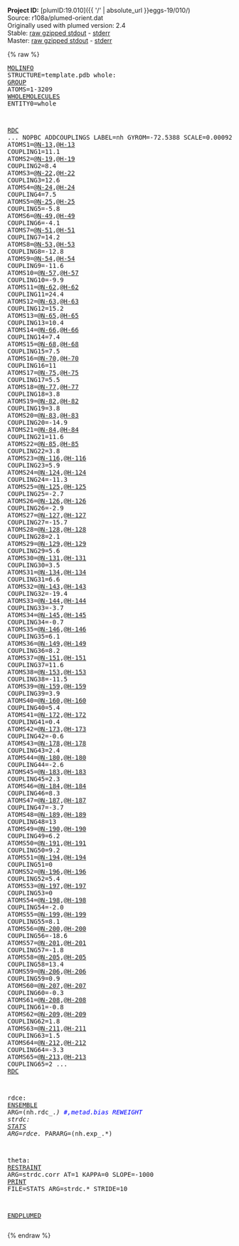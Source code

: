 **Project ID:** [plumID:19.010]({{ '/' | absolute_url }}eggs-19/010/)  
Source: r108a/plumed-orient.dat  
Originally used with plumed version: 2.4  
Stable: [raw gzipped stdout](plumed-orient.dat.plumed.stdout.txt.gz) - [stderr](plumed-orient.dat.plumed.stderr)  
Master: [raw gzipped stdout](plumed-orient.dat.plumed_master.stdout.txt.gz) - [stderr](plumed-orient.dat.plumed_master.stderr)  

{% raw %}<pre>
<a href="https://plumed.github.io/doc-master/user-doc/html/_m_o_l_i_n_f_o.html">MOLINFO</a> STRUCTURE=template.pdb
whole: <a href="https://plumed.github.io/doc-master/user-doc/html/_g_r_o_u_p.html">GROUP</a> ATOMS=1-3209
<a href="https://plumed.github.io/doc-master/user-doc/html/_w_h_o_l_e_m_o_l_e_c_u_l_e_s.html">WHOLEMOLECULES</a> ENTITY0=whole

<a href="https://plumed.github.io/doc-master/user-doc/html/_r_d_c.html">RDC</a> ...
NOPBC
ADDCOUPLINGS
LABEL=nh
GYROM=-72.5388
SCALE=0.00092 
ATOMS1=@<a href="https://plumed.github.io/doc-master/user-doc/html/_m_o_l_i_n_f_o.html">N-13</a>,@<a href="https://plumed.github.io/doc-master/user-doc/html/_m_o_l_i_n_f_o.html">H-13</a> COUPLING1=11.1
ATOMS2=@<a href="https://plumed.github.io/doc-master/user-doc/html/_m_o_l_i_n_f_o.html">N-19</a>,@<a href="https://plumed.github.io/doc-master/user-doc/html/_m_o_l_i_n_f_o.html">H-19</a> COUPLING2=8.4
ATOMS3=@<a href="https://plumed.github.io/doc-master/user-doc/html/_m_o_l_i_n_f_o.html">N-22</a>,@<a href="https://plumed.github.io/doc-master/user-doc/html/_m_o_l_i_n_f_o.html">H-22</a> COUPLING3=12.6
ATOMS4=@<a href="https://plumed.github.io/doc-master/user-doc/html/_m_o_l_i_n_f_o.html">N-24</a>,@<a href="https://plumed.github.io/doc-master/user-doc/html/_m_o_l_i_n_f_o.html">H-24</a> COUPLING4=7.5
ATOMS5=@<a href="https://plumed.github.io/doc-master/user-doc/html/_m_o_l_i_n_f_o.html">N-25</a>,@<a href="https://plumed.github.io/doc-master/user-doc/html/_m_o_l_i_n_f_o.html">H-25</a> COUPLING5=-5.8
ATOMS6=@<a href="https://plumed.github.io/doc-master/user-doc/html/_m_o_l_i_n_f_o.html">N-49</a>,@<a href="https://plumed.github.io/doc-master/user-doc/html/_m_o_l_i_n_f_o.html">H-49</a> COUPLING6=-4.1
ATOMS7=@<a href="https://plumed.github.io/doc-master/user-doc/html/_m_o_l_i_n_f_o.html">N-51</a>,@<a href="https://plumed.github.io/doc-master/user-doc/html/_m_o_l_i_n_f_o.html">H-51</a> COUPLING7=14.2
ATOMS8=@<a href="https://plumed.github.io/doc-master/user-doc/html/_m_o_l_i_n_f_o.html">N-53</a>,@<a href="https://plumed.github.io/doc-master/user-doc/html/_m_o_l_i_n_f_o.html">H-53</a> COUPLING8=-12.8
ATOMS9=@<a href="https://plumed.github.io/doc-master/user-doc/html/_m_o_l_i_n_f_o.html">N-54</a>,@<a href="https://plumed.github.io/doc-master/user-doc/html/_m_o_l_i_n_f_o.html">H-54</a> COUPLING9=-11.6
ATOMS10=@<a href="https://plumed.github.io/doc-master/user-doc/html/_m_o_l_i_n_f_o.html">N-57</a>,@<a href="https://plumed.github.io/doc-master/user-doc/html/_m_o_l_i_n_f_o.html">H-57</a> COUPLING10=-9.9
ATOMS11=@<a href="https://plumed.github.io/doc-master/user-doc/html/_m_o_l_i_n_f_o.html">N-62</a>,@<a href="https://plumed.github.io/doc-master/user-doc/html/_m_o_l_i_n_f_o.html">H-62</a> COUPLING11=24.4
ATOMS12=@<a href="https://plumed.github.io/doc-master/user-doc/html/_m_o_l_i_n_f_o.html">N-63</a>,@<a href="https://plumed.github.io/doc-master/user-doc/html/_m_o_l_i_n_f_o.html">H-63</a> COUPLING12=15.2
ATOMS13=@<a href="https://plumed.github.io/doc-master/user-doc/html/_m_o_l_i_n_f_o.html">N-65</a>,@<a href="https://plumed.github.io/doc-master/user-doc/html/_m_o_l_i_n_f_o.html">H-65</a> COUPLING13=10.4
ATOMS14=@<a href="https://plumed.github.io/doc-master/user-doc/html/_m_o_l_i_n_f_o.html">N-66</a>,@<a href="https://plumed.github.io/doc-master/user-doc/html/_m_o_l_i_n_f_o.html">H-66</a> COUPLING14=7.4
ATOMS15=@<a href="https://plumed.github.io/doc-master/user-doc/html/_m_o_l_i_n_f_o.html">N-68</a>,@<a href="https://plumed.github.io/doc-master/user-doc/html/_m_o_l_i_n_f_o.html">H-68</a> COUPLING15=7.5
ATOMS16=@<a href="https://plumed.github.io/doc-master/user-doc/html/_m_o_l_i_n_f_o.html">N-70</a>,@<a href="https://plumed.github.io/doc-master/user-doc/html/_m_o_l_i_n_f_o.html">H-70</a> COUPLING16=11
ATOMS17=@<a href="https://plumed.github.io/doc-master/user-doc/html/_m_o_l_i_n_f_o.html">N-75</a>,@<a href="https://plumed.github.io/doc-master/user-doc/html/_m_o_l_i_n_f_o.html">H-75</a> COUPLING17=5.5
ATOMS18=@<a href="https://plumed.github.io/doc-master/user-doc/html/_m_o_l_i_n_f_o.html">N-77</a>,@<a href="https://plumed.github.io/doc-master/user-doc/html/_m_o_l_i_n_f_o.html">H-77</a> COUPLING18=3.8
ATOMS19=@<a href="https://plumed.github.io/doc-master/user-doc/html/_m_o_l_i_n_f_o.html">N-82</a>,@<a href="https://plumed.github.io/doc-master/user-doc/html/_m_o_l_i_n_f_o.html">H-82</a> COUPLING19=3.8
ATOMS20=@<a href="https://plumed.github.io/doc-master/user-doc/html/_m_o_l_i_n_f_o.html">N-83</a>,@<a href="https://plumed.github.io/doc-master/user-doc/html/_m_o_l_i_n_f_o.html">H-83</a> COUPLING20=-14.9
ATOMS21=@<a href="https://plumed.github.io/doc-master/user-doc/html/_m_o_l_i_n_f_o.html">N-84</a>,@<a href="https://plumed.github.io/doc-master/user-doc/html/_m_o_l_i_n_f_o.html">H-84</a> COUPLING21=11.6
ATOMS22=@<a href="https://plumed.github.io/doc-master/user-doc/html/_m_o_l_i_n_f_o.html">N-85</a>,@<a href="https://plumed.github.io/doc-master/user-doc/html/_m_o_l_i_n_f_o.html">H-85</a> COUPLING22=3.8
ATOMS23=@<a href="https://plumed.github.io/doc-master/user-doc/html/_m_o_l_i_n_f_o.html">N-116</a>,@<a href="https://plumed.github.io/doc-master/user-doc/html/_m_o_l_i_n_f_o.html">H-116</a> COUPLING23=5.9
ATOMS24=@<a href="https://plumed.github.io/doc-master/user-doc/html/_m_o_l_i_n_f_o.html">N-124</a>,@<a href="https://plumed.github.io/doc-master/user-doc/html/_m_o_l_i_n_f_o.html">H-124</a> COUPLING24=-11.3
ATOMS25=@<a href="https://plumed.github.io/doc-master/user-doc/html/_m_o_l_i_n_f_o.html">N-125</a>,@<a href="https://plumed.github.io/doc-master/user-doc/html/_m_o_l_i_n_f_o.html">H-125</a> COUPLING25=-2.7
ATOMS26=@<a href="https://plumed.github.io/doc-master/user-doc/html/_m_o_l_i_n_f_o.html">N-126</a>,@<a href="https://plumed.github.io/doc-master/user-doc/html/_m_o_l_i_n_f_o.html">H-126</a> COUPLING26=-2.9
ATOMS27=@<a href="https://plumed.github.io/doc-master/user-doc/html/_m_o_l_i_n_f_o.html">N-127</a>,@<a href="https://plumed.github.io/doc-master/user-doc/html/_m_o_l_i_n_f_o.html">H-127</a> COUPLING27=-15.7
ATOMS28=@<a href="https://plumed.github.io/doc-master/user-doc/html/_m_o_l_i_n_f_o.html">N-128</a>,@<a href="https://plumed.github.io/doc-master/user-doc/html/_m_o_l_i_n_f_o.html">H-128</a> COUPLING28=2.1
ATOMS29=@<a href="https://plumed.github.io/doc-master/user-doc/html/_m_o_l_i_n_f_o.html">N-129</a>,@<a href="https://plumed.github.io/doc-master/user-doc/html/_m_o_l_i_n_f_o.html">H-129</a> COUPLING29=5.6
ATOMS30=@<a href="https://plumed.github.io/doc-master/user-doc/html/_m_o_l_i_n_f_o.html">N-131</a>,@<a href="https://plumed.github.io/doc-master/user-doc/html/_m_o_l_i_n_f_o.html">H-131</a> COUPLING30=3.5
ATOMS31=@<a href="https://plumed.github.io/doc-master/user-doc/html/_m_o_l_i_n_f_o.html">N-134</a>,@<a href="https://plumed.github.io/doc-master/user-doc/html/_m_o_l_i_n_f_o.html">H-134</a> COUPLING31=6.6
ATOMS32=@<a href="https://plumed.github.io/doc-master/user-doc/html/_m_o_l_i_n_f_o.html">N-143</a>,@<a href="https://plumed.github.io/doc-master/user-doc/html/_m_o_l_i_n_f_o.html">H-143</a> COUPLING32=-19.4
ATOMS33=@<a href="https://plumed.github.io/doc-master/user-doc/html/_m_o_l_i_n_f_o.html">N-144</a>,@<a href="https://plumed.github.io/doc-master/user-doc/html/_m_o_l_i_n_f_o.html">H-144</a> COUPLING33=-3.7
ATOMS34=@<a href="https://plumed.github.io/doc-master/user-doc/html/_m_o_l_i_n_f_o.html">N-145</a>,@<a href="https://plumed.github.io/doc-master/user-doc/html/_m_o_l_i_n_f_o.html">H-145</a> COUPLING34=-0.7
ATOMS35=@<a href="https://plumed.github.io/doc-master/user-doc/html/_m_o_l_i_n_f_o.html">N-146</a>,@<a href="https://plumed.github.io/doc-master/user-doc/html/_m_o_l_i_n_f_o.html">H-146</a> COUPLING35=6.1
ATOMS36=@<a href="https://plumed.github.io/doc-master/user-doc/html/_m_o_l_i_n_f_o.html">N-149</a>,@<a href="https://plumed.github.io/doc-master/user-doc/html/_m_o_l_i_n_f_o.html">H-149</a> COUPLING36=8.2
ATOMS37=@<a href="https://plumed.github.io/doc-master/user-doc/html/_m_o_l_i_n_f_o.html">N-151</a>,@<a href="https://plumed.github.io/doc-master/user-doc/html/_m_o_l_i_n_f_o.html">H-151</a> COUPLING37=11.6
ATOMS38=@<a href="https://plumed.github.io/doc-master/user-doc/html/_m_o_l_i_n_f_o.html">N-153</a>,@<a href="https://plumed.github.io/doc-master/user-doc/html/_m_o_l_i_n_f_o.html">H-153</a> COUPLING38=-11.5
ATOMS39=@<a href="https://plumed.github.io/doc-master/user-doc/html/_m_o_l_i_n_f_o.html">N-159</a>,@<a href="https://plumed.github.io/doc-master/user-doc/html/_m_o_l_i_n_f_o.html">H-159</a> COUPLING39=3.9
ATOMS40=@<a href="https://plumed.github.io/doc-master/user-doc/html/_m_o_l_i_n_f_o.html">N-160</a>,@<a href="https://plumed.github.io/doc-master/user-doc/html/_m_o_l_i_n_f_o.html">H-160</a> COUPLING40=5.4
ATOMS41=@<a href="https://plumed.github.io/doc-master/user-doc/html/_m_o_l_i_n_f_o.html">N-172</a>,@<a href="https://plumed.github.io/doc-master/user-doc/html/_m_o_l_i_n_f_o.html">H-172</a> COUPLING41=0.4
ATOMS42=@<a href="https://plumed.github.io/doc-master/user-doc/html/_m_o_l_i_n_f_o.html">N-173</a>,@<a href="https://plumed.github.io/doc-master/user-doc/html/_m_o_l_i_n_f_o.html">H-173</a> COUPLING42=-0.6
ATOMS43=@<a href="https://plumed.github.io/doc-master/user-doc/html/_m_o_l_i_n_f_o.html">N-178</a>,@<a href="https://plumed.github.io/doc-master/user-doc/html/_m_o_l_i_n_f_o.html">H-178</a> COUPLING43=2.4
ATOMS44=@<a href="https://plumed.github.io/doc-master/user-doc/html/_m_o_l_i_n_f_o.html">N-180</a>,@<a href="https://plumed.github.io/doc-master/user-doc/html/_m_o_l_i_n_f_o.html">H-180</a> COUPLING44=-2.6
ATOMS45=@<a href="https://plumed.github.io/doc-master/user-doc/html/_m_o_l_i_n_f_o.html">N-183</a>,@<a href="https://plumed.github.io/doc-master/user-doc/html/_m_o_l_i_n_f_o.html">H-183</a> COUPLING45=2.3
ATOMS46=@<a href="https://plumed.github.io/doc-master/user-doc/html/_m_o_l_i_n_f_o.html">N-184</a>,@<a href="https://plumed.github.io/doc-master/user-doc/html/_m_o_l_i_n_f_o.html">H-184</a> COUPLING46=8.3
ATOMS47=@<a href="https://plumed.github.io/doc-master/user-doc/html/_m_o_l_i_n_f_o.html">N-187</a>,@<a href="https://plumed.github.io/doc-master/user-doc/html/_m_o_l_i_n_f_o.html">H-187</a> COUPLING47=-3.7
ATOMS48=@<a href="https://plumed.github.io/doc-master/user-doc/html/_m_o_l_i_n_f_o.html">N-189</a>,@<a href="https://plumed.github.io/doc-master/user-doc/html/_m_o_l_i_n_f_o.html">H-189</a> COUPLING48=13
ATOMS49=@<a href="https://plumed.github.io/doc-master/user-doc/html/_m_o_l_i_n_f_o.html">N-190</a>,@<a href="https://plumed.github.io/doc-master/user-doc/html/_m_o_l_i_n_f_o.html">H-190</a> COUPLING49=6.2
ATOMS50=@<a href="https://plumed.github.io/doc-master/user-doc/html/_m_o_l_i_n_f_o.html">N-191</a>,@<a href="https://plumed.github.io/doc-master/user-doc/html/_m_o_l_i_n_f_o.html">H-191</a> COUPLING50=9.2
ATOMS51=@<a href="https://plumed.github.io/doc-master/user-doc/html/_m_o_l_i_n_f_o.html">N-194</a>,@<a href="https://plumed.github.io/doc-master/user-doc/html/_m_o_l_i_n_f_o.html">H-194</a> COUPLING51=0
ATOMS52=@<a href="https://plumed.github.io/doc-master/user-doc/html/_m_o_l_i_n_f_o.html">N-196</a>,@<a href="https://plumed.github.io/doc-master/user-doc/html/_m_o_l_i_n_f_o.html">H-196</a> COUPLING52=5.4
ATOMS53=@<a href="https://plumed.github.io/doc-master/user-doc/html/_m_o_l_i_n_f_o.html">N-197</a>,@<a href="https://plumed.github.io/doc-master/user-doc/html/_m_o_l_i_n_f_o.html">H-197</a> COUPLING53=0
ATOMS54=@<a href="https://plumed.github.io/doc-master/user-doc/html/_m_o_l_i_n_f_o.html">N-198</a>,@<a href="https://plumed.github.io/doc-master/user-doc/html/_m_o_l_i_n_f_o.html">H-198</a> COUPLING54=-2.0
ATOMS55=@<a href="https://plumed.github.io/doc-master/user-doc/html/_m_o_l_i_n_f_o.html">N-199</a>,@<a href="https://plumed.github.io/doc-master/user-doc/html/_m_o_l_i_n_f_o.html">H-199</a> COUPLING55=8.1
ATOMS56=@<a href="https://plumed.github.io/doc-master/user-doc/html/_m_o_l_i_n_f_o.html">N-200</a>,@<a href="https://plumed.github.io/doc-master/user-doc/html/_m_o_l_i_n_f_o.html">H-200</a> COUPLING56=-18.6
ATOMS57=@<a href="https://plumed.github.io/doc-master/user-doc/html/_m_o_l_i_n_f_o.html">N-201</a>,@<a href="https://plumed.github.io/doc-master/user-doc/html/_m_o_l_i_n_f_o.html">H-201</a> COUPLING57=-1.8
ATOMS58=@<a href="https://plumed.github.io/doc-master/user-doc/html/_m_o_l_i_n_f_o.html">N-205</a>,@<a href="https://plumed.github.io/doc-master/user-doc/html/_m_o_l_i_n_f_o.html">H-205</a> COUPLING58=13.4
ATOMS59=@<a href="https://plumed.github.io/doc-master/user-doc/html/_m_o_l_i_n_f_o.html">N-206</a>,@<a href="https://plumed.github.io/doc-master/user-doc/html/_m_o_l_i_n_f_o.html">H-206</a> COUPLING59=0.9
ATOMS60=@<a href="https://plumed.github.io/doc-master/user-doc/html/_m_o_l_i_n_f_o.html">N-207</a>,@<a href="https://plumed.github.io/doc-master/user-doc/html/_m_o_l_i_n_f_o.html">H-207</a> COUPLING60=-0.3
ATOMS61=@<a href="https://plumed.github.io/doc-master/user-doc/html/_m_o_l_i_n_f_o.html">N-208</a>,@<a href="https://plumed.github.io/doc-master/user-doc/html/_m_o_l_i_n_f_o.html">H-208</a> COUPLING61=-0.8
ATOMS62=@<a href="https://plumed.github.io/doc-master/user-doc/html/_m_o_l_i_n_f_o.html">N-209</a>,@<a href="https://plumed.github.io/doc-master/user-doc/html/_m_o_l_i_n_f_o.html">H-209</a> COUPLING62=1.8
ATOMS63=@<a href="https://plumed.github.io/doc-master/user-doc/html/_m_o_l_i_n_f_o.html">N-211</a>,@<a href="https://plumed.github.io/doc-master/user-doc/html/_m_o_l_i_n_f_o.html">H-211</a> COUPLING63=1.5
ATOMS64=@<a href="https://plumed.github.io/doc-master/user-doc/html/_m_o_l_i_n_f_o.html">N-212</a>,@<a href="https://plumed.github.io/doc-master/user-doc/html/_m_o_l_i_n_f_o.html">H-212</a> COUPLING64=-3.3
ATOMS65=@<a href="https://plumed.github.io/doc-master/user-doc/html/_m_o_l_i_n_f_o.html">N-213</a>,@<a href="https://plumed.github.io/doc-master/user-doc/html/_m_o_l_i_n_f_o.html">H-213</a> COUPLING65=2
... <a href="https://plumed.github.io/doc-master/user-doc/html/_r_d_c.html">RDC</a>

rdce: <a href="https://plumed.github.io/doc-master/user-doc/html/_e_n_s_e_m_b_l_e.html">ENSEMBLE</a> ARG=(nh\.rdc_.*) <span style="color:blue">#,metad.bias REWEIGHT</span>
strdc: <a href="https://plumed.github.io/doc-master/user-doc/html/_s_t_a_t_s.html">STATS</a> ARG=rdce.* PARARG=(nh\.exp_.*)

theta: <a href="https://plumed.github.io/doc-master/user-doc/html/_r_e_s_t_r_a_i_n_t.html">RESTRAINT</a> ARG=strdc.corr AT=1 KAPPA=0 SLOPE=-1000
<a href="https://plumed.github.io/doc-master/user-doc/html/_p_r_i_n_t.html">PRINT</a> FILE=STATS ARG=strdc.* STRIDE=10

<a href="https://plumed.github.io/doc-master/user-doc/html/_e_n_d_p_l_u_m_e_d.html">ENDPLUMED</a>
</pre>{% endraw %}
